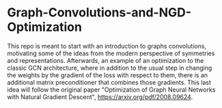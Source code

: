 # Graph-Convolutions-and-NGD-Optimization

This repo is meant to start with an introduction to graphs convolutions, motivating some of the ideas from the modern perspective of symmetries and representations. Afterwards, an example of an optimization to the classic GCN architecture, where in addition to the usual step in changing the weights by the gradient of the loss with respect to them, there is an additional matrix preconditioner that combines those gradients. This last idea will follow the original paper "Optimization of Graph Neural Networks with Natural Gradient Descent", https://arxiv.org/pdf/2008.09624. 
